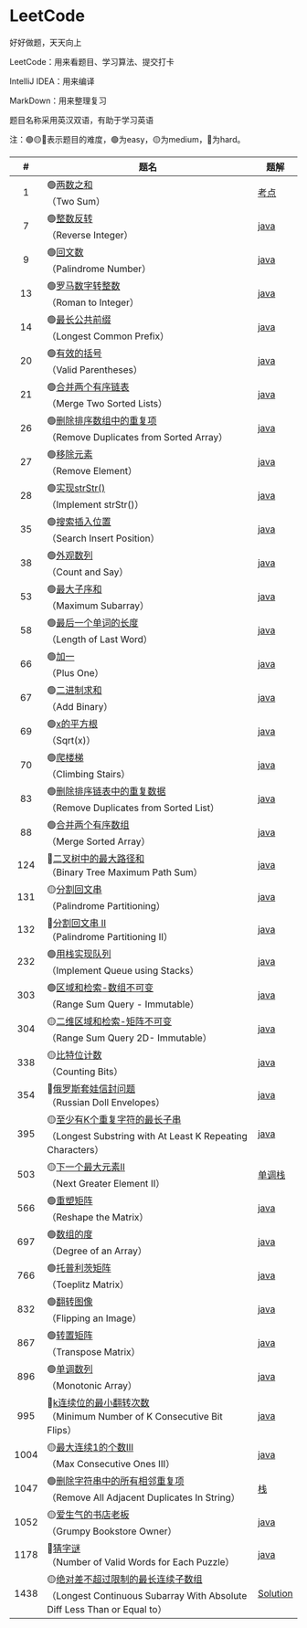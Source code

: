 # LeetCode
好好做题，天天向上

LeetCode：用来看题目、学习算法、提交打卡

IntelliJ IDEA：用来编译

MarkDown：用来整理复习

题目名称采用英汉双语，有助于学习英语

注：🟢🟡🔴表示题目的难度，🟢为easy，🟡为medium，🔴为hard。

|#|题名|题解|
|:----:|-----|----|
|1|🟢[两数之和](https://leetcode-cn.com/problems/two-sum/)</br>（Two Sum）|[考点](./algorithms/java/src/twoSum)|
|7|🟢[整数反转](https://leetcode-cn.com/problems/reverse-integer/)</br>（Reverse Integer）|[java](./algorithms/java/src/reverseInteger)|
|9|🟢[回文数](https://leetcode-cn.com/problems/palindrome-number/)</br>（Palindrome Number）|[java](./algorithms/java/src/palindromeNumber)|
|13|🟢[罗马数字转整数](https://leetcode-cn.com/problems/roman-to-integer/)</br>（Roman to Integer）|[java](./algorithms/java/src/romanToInteger)|
|14|🟢[最长公共前缀](https://leetcode-cn.com/problems/longest-common-prefix/)</br>（Longest Common Prefix）|[java](./algorithms/java/src/longestCommonPrefix)|
|20|🟢[有效的括号](https://leetcode-cn.com/problems/valid-parentheses/)</br>（Valid Parentheses）|[java](./algorithms/java/src/validParentheses)|
|21|🟢[合并两个有序链表](https://leetcode-cn.com/problems/merge-two-sorted-lists/)</br>（Merge Two Sorted Lists）|[java](./algorithms/java/src/mergeTwoSortedLists)|
|26|🟢[删除排序数组中的重复项](https://leetcode-cn.com/problems/remove-duplicates-from-sorted-array/)</br>（Remove Duplicates from Sorted Array）|[java](./algorithms/java/src/removeDuplicatesfromSortedArray)|
|27|🟢[移除元素](https://leetcode-cn.com/problems/remove-element/)</br>（Remove Element）|[java](./algorithms/java/src/removeElement)|
|28|🟢[实现strStr()](https://leetcode-cn.com/problems/implement-strstr/)</br>（Implement strStr()）|[java]()|
|35|🟢[搜索插入位置](https://leetcode-cn.com/problems/search-insert-position/)</br>（Search Insert Position）|[java]()|
|38|🟢[外观数列](https://leetcode-cn.com/problems/count-and-say/)</br>（Count and Say）|[java]()|
|53|🟢[最大子序和](https://leetcode-cn.com/problems/maximum-subarray/)</br>（Maximum Subarray）|[java]()|
|58|🟢[最后一个单词的长度](https://leetcode-cn.com/problems/length-of-last-word/)</br>（Length of Last Word）|[java]()|
|66|🟢[加一](https://leetcode-cn.com/problems/plus-one/)</br>（Plus One）|[java]()|
|67|🟢[二进制求和](https://leetcode-cn.com/problems/add-binary/)</br>（Add Binary）|[java]()|
|69|🟢[x的平方根](https://leetcode-cn.com/problems/sqrtx/)</br>（Sqrt(x)）|[java]()|
|70|🟢[爬楼梯](https://leetcode-cn.com/problems/climbing-stairs/)</br>（Climbing Stairs）|[java]()|
|83|🟢[删除排序链表中的重复数据](https://leetcode-cn.com/problems/remove-duplicates-from-sorted-list/)</br>（Remove Duplicates from Sorted List）|[java]()|
|88|🟢[合并两个有序数组](https://leetcode-cn.com/problems/merge-sorted-array/)</br>（Merge Sorted Array）|[java](./algorithms/java/src/mergeSortedArray)|
|124|🔴[二叉树中的最大路径和](https://leetcode-cn.com/problems/binary-tree-maximum-path-sum/)</br>（Binary Tree Maximum Path Sum）|[java](./algorithms/java/src/binaryTreeMaximumPathSum)|
|131|🟡[分割回文串](https://leetcode-cn.com/problems/palindrome-partitioning/)</br>（Palindrome Partitioning）|[java](./algorithms/java/src/palindromePartitioning)|
|132|🔴[分割回文串 II](https://leetcode-cn.com/problems/palindrome-partitioning-ii/)</br>（Palindrome Partitioning II）|[java](./algorithms/java/src/palindromePartitioningII)|
|232|🟢[用栈实现队列](https://leetcode-cn.com/problems/implement-queue-using-stacks/)</br>（Implement Queue using Stacks）|[java](./algorithms/java/src/implementQueueusingStacks)|
|303|🟢[区域和检索-数组不可变](https://leetcode-cn.com/problems/range-sum-query-immutable/)</br>（Range Sum Query - Immutable）|[java](./algorithms/java/src/rangeSumQueryImmutable)|
|304|🟡[二维区域和检索-矩阵不可变](https://leetcode-cn.com/problems/range-sum-query-2d-immutable/)</br>（Range Sum Query 2D- Immutable）|[java](./algorithms/java/src/rangeSumQuery2DImmutable)|
|338|🟡[比特位计数](https://leetcode-cn.com/problems/counting-bits/)</br>（Counting Bits）|[java](./algorithms/java/src/countingBits)|
|354|🔴[俄罗斯套娃信封问题](https://leetcode-cn.com/problems/russian-doll-envelopes/)</br>（Russian Doll Envelopes）|[java](./algorithms/java/src/russianDollEnvelopes)|
|395|🟡[至少有K个重复字符的最长子串](https://leetcode-cn.com/problems/longest-substring-with-at-least-k-repeating-characters/)</br>（Longest Substring with At Least K Repeating Characters）|[java](./algorithms/java/src/longestSubstringwithAtLeastKPepeatingCharacters)|
|503|🟡[下一个最大元素II](https://leetcode-cn.com/problems/next-greater-element-ii/)</br>（Next Greater Element II）|[单调栈](./algorithms/java/src/nextGreaterElementII)|
|566|🟢[重塑矩阵](https://leetcode-cn.com/problems/reshape-the-matrix/)</br>（Reshape the Matrix）|[java](./algorithms/java/src/reshapeTheMatrix)|
|697|🟢[数组的度](https://leetcode-cn.com/problems/degree-of-an-array/)</br>（Degree of an Array）|[java](./algorithms/java/src/degreeofanArray)|
|766|🟢[托普利茨矩阵](https://leetcode-cn.com/problems/toeplitz-matrix/submissions/)</br>（Toeplitz Matrix）|[java](./algorithms/java/src/toeplitzMatrix)|
|832|🟢[翻转图像](https://leetcode-cn.com/problems/flipping-an-image/)</br>（Flipping an Image）|[java](./algorithms/java/src/flippingaAnImage)|
|867|🟢[转置矩阵](https://leetcode-cn.com/problems/transpose-matrix/)</br>（Transpose Matrix）|[java](./algorithms/java/src/transposeMatrix)|
|896|🟢[单调数列](https://leetcode-cn.com/problems/monotonic-array/)</br>（Monotonic Array）|[java](./algorithms/java/src/monotonicArray)|
|995|🔴[k连续位的最小翻转次数](https://leetcode-cn.com/problems/minimum-number-of-k-consecutive-bit-flips/)</br>（Minimum Number of K Consecutive Bit Flips）|[java](./algorithms/java/src/minimumNumberofKConsecutiveBitFlips)|
|1004|🟡[最大连续1的个数III](https://leetcode-cn.com/problems/max-consecutive-ones-iii/)</br>（Max Consecutive Ones III）|[java](./algorithms/java/src/maxConsecutiveOnesIII)|
|1047|🟢[删除字符串中的所有相邻重复项](https://leetcode-cn.com/problems/remove-all-adjacent-duplicates-in-string/)</br>（Remove All Adjacent Duplicates In String）|[栈](./algorithms/1047.md)|
|1052|🟡[爱生气的书店老板](https://leetcode-cn.com/problems/grumpy-bookstore-owner/)</br>（Grumpy Bookstore Owner）|[java](./algorithms/java/src/grumpyBookstoreOwner/Solution.java)|
|1178|🔴[猜字谜](https://leetcode-cn.com/problems/number-of-valid-words-for-each-puzzle/)</br>（Number of Valid Words for Each Puzzle）|[java](./algorithms/java/src/numberofValidWordsforEachPuzzle)|
|1438|🟡[绝对差不超过限制的最长连续子数组](https://leetcode-cn.com/problems/longest-continuous-subarray-with-absolute-diff-less-than-or-equal-to-limit/)</br>（Longest Continuous Subarray With Absolute Diff Less Than or Equal to）|[Solution](./algorithms/java/src/longestContinuousSubarrayWithAbsoluteDiffLessThanorEqualto)|

